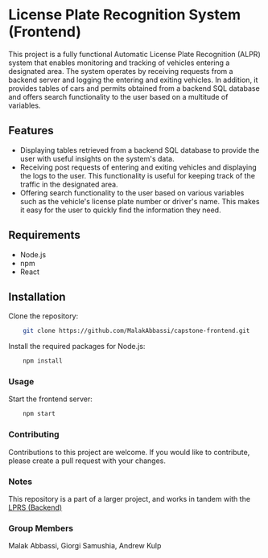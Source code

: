 # License Plate Recognition System (Frontend)

This project is a fully functional Automatic License Plate Recognition (ALPR) system that enables monitoring and tracking of vehicles entering a designated area. The system operates by receiving requests from a backend server and logging the entering and exiting vehicles. In addition, it provides tables of cars and permits obtained from a backend SQL database and offers search functionality to the user based on a multitude of variables.

## Features

- Displaying tables retrieved from a backend SQL database to provide the user with useful insights on the system's data.
- Receiving post requests of entering and exiting vehicles and displaying the logs to the user. This functionality is useful for keeping track of the traffic in the designated area.
- Offering search functionality to the user based on various variables such as the vehicle's license plate number or driver's name. This makes it easy for the user to quickly find the information they need.

## Requirements

- Node.js
- npm
- React

## Installation

Clone the repository:

```bash
    git clone https://github.com/MalakAbbassi/capstone-frontend.git
```
    
Install the required packages for Node.js:
```bash
    npm install
```

### Usage

Start the frontend server:
```bash
    npm start
```

### Contributing

Contributions to this project are welcome. If you would like to contribute, please create a pull request with your changes.

### Notes

This repository is a part of a larger project, and works in tandem with the [LPRS (Backend)](https://github.com/MalakAbbassi/capstone-backend)

### Group Members

Malak Abbassi, Giorgi Samushia, Andrew Kulp